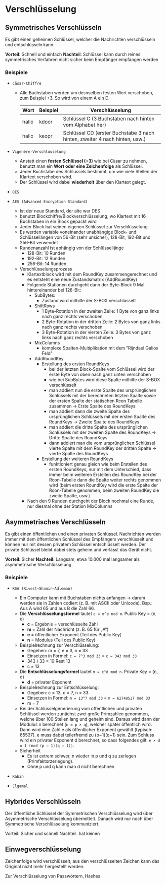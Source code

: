 # Verschlüsselung

## Symmetrisches Verschlüsseln

Es gibt einen geheimen Schlüssel, welcher die Nachrichten verschlüsseln und entschlüsseln kann.

**Vorteil**: Schnell und einfach
**Nachteil**: Schlüssel kann durch reines symmetrisches Verfahren nicht sicher beim Empfänger empfangen werden

### Beispiele

- `Cäsar-Chiffre`
	- Alle Buchstaben werden um desnselben festen Wert verschoben, zum Beispiel +3. So wird von einem A ein D.

        | Wort  | Beispiel | Verschlüsselung                                                            |
        | ----- | -------- | -------------------------------------------------------------------------- |
        | hallo | kdoor    | Schlüssel C (3 Buchstaben nach hinten vom Alphabet her)                    |
        | hallo | keopr    | Schlüssel CD (erster Buchstabe 3 nach hinten, zweiter 4 nach hinten, usw.) |

- `Vigenère-Verschlüsselung`
	- Anstatt einen **festen Schlüssel (+3)** wie bei Cäsar zu nehmen, benutzt man ein **Wort oder eine Zeichenfolge** als Schlüssel.
	- Jeder Buchstabe des Schlüssels bestimmt, um wie viele Stellen der Klartext verschoben wird.
	- Der Schlüssel wird dabei **wiederholt** über den Klartext gelegt.

- `DES`

- `AES (Advanced Encryption Standard)`
	- Ist der neue Standard, der alte war DES
	- benutzt Blockchiffre/Blockverschlüsselung, wo Klartext mit 16 Buchstaben in ein Block gepackt wird
	- Jeder Block hat seinen eigenen Schlüssel zur Verschlüsselung
	- Es werden variable voneinander unabhängige Block- und Schlüssellängen von 56-Bit (sehr unsicher), 128-Bit, 192-Bit und 256-Bit verwendet
	- Rundenanzahl ist abhängig von der Schlüssellänge
		- 128-Bit: 10 Runden
		- 192-Bit: 12 Runden
		- 256-Bit: 14 Runden
	- Verschlüsselungsprozess
		- Klartextblock wird mit dem RoundKey zusammengerechnet und es entsteht eine neue Zustandsmatrix (AddRoundKey)
		- Folgende Stationen durchgeht dann der Byte-Block 9 Mal hintereinander bei 128-Bit:
			- SubBytes:
				- Zustand wird mithilfe der S-BOX verschlüsselt
			- ShiftRows
				- 1 Byte-Rotation in der zweiten Zeile: 1 Byte von ganz links nach ganz rechts verschoben
				- 2 Byte-Rotation in der dritten Zeile: 2 Bytes von ganz links nach ganz rechts verschoben
				- 3 Byte-Rotation in der vierten Zeile: 3 Bytes von ganz links nach ganz rechts verschoben
			- MixColumns
				- komplexe Spalten-Multiplikation mit dem "Rijndael Galios Feld"
			- AddRoundKey
				- Erstellung des ersten RoundKeys
					- bei der letzten Block-Spalte vom Schlüssel wird der erste Byte von oben nach ganz unten verschoben
					- wie bei SubBytes wird diese Spalte mithilfe der S-BOX verschlüsselt
					- man addiert nun die erste Spalte des ursprünglichen Schlüssels mit der berechneten letzten Spalte sowie der ersten Spalte der statischen Rcon Tabelle zusammen -> Erste Spalte des RoundKeys
					- man addiert dann die zweite Spalte des ursprünglichen Schlüssels mit der ersten Spalte des RoundKeys -> Zweite Spalte des RoundKeys
					- man addiert die dritte Spalte des ursprünglichen Schlüssels mit der zweiten Spalte des RoundKeys -> Dritte Spalte des RoundKeys
					- dann addiert man die vom ursprünglichen Schlüssel vierte Spalte mit dem RoundKey der dritten Spalte -> vierte Spalte des RoundKeys
				- Erstellung der weiteren RoundKeys
					- funktioniert genau gleich wie beim Erstellen des ersten RoundKeys, nur mit dem Unterschied, dass immer beim weiteren Erstellen des RoundKey bei der Rcon-Tabelle dann die Spalte weiter rechts genommen wird (beim ersten RoundKey wird die erste Spalte der Rcon-Tabelle genommen, beim zweiten RoundKey die zweite Spalte, usw.)
		- Nach den 9 Runden durchgeht der Block nochmal eine Runde, nur diesmal ohne der Station MixColumns

## Asymmetrisches Verschlüsseln

Es gibt einen öffentlichen und einen privaten Schlüssel. Nachrichten werden immer mit dem öffentlichen Schlüssel des Empfängers verschlüsselt und können nur mit dessen privatem Schlüssel entschlüsselt werden. Der private Schlüssel bleibt dabei stets geheim und verlässt das Gerät nicht.

**Vorteil**: Sicher
**Nachteil**: Langsam, etwa 10.000 mal langsamer als asymmetrische Verschlüsselung

### Beispiele

- `RSA (Rivest–Shamir–Adleman)`
	- Ein Computer kann mit Buchstaben nichts anfangen → darum werden sie in Zahlen codiert (z. B. mit ASCII oder Unicode). Bsp.: Aus A wird 65 und aus B die Zahl 66.
	- Die **Verschlüsselungsformel** lautet `c = m^e mod n`. Public Key = (n, e)
		- **c** = Ergebnis = verschlüsselte Zahl
		- **m** = Zahl der Nachricht (z. B. 65 für „A“)
		- **e** = öffentlicher Exponent (Teil des Public Key)
		- **n** = Modulus (Teil des Public Key)
	- Beispielrechnung zur Verschlüsselung:
		- Gegeben: m = 7, e = 3, n = 33
		- Einsetzen in Formel: `c = 7^3 mod 33` = `c = 343 mod 33`
		- 343 / 33 = 10 Rest 13
		- c = 13
	- Die **Entschlüsselungsformel** lautet `m = c^d mod n`. Private Key = (n, d)
		- **d** = privater Exponent
	- Beispielrechnung zur Entschlüsselung:
		- Gegeben: c = 13, d = 7, n = 33
		- Einsetzen in Formel: `m = 13^7 mod 33` = `m = 62748517 mod 33`
		- m = 7
	- Bei der Schlüsselgenerierung vom öffentlichen und privaten Schlüssel werden zunächst zwei große Primzahlen genommen, welche über 100 Stellen lang und geheim sind. Daraus wird dann der Modulus n berechnet (`n = p × q`), welcher später öffentlich wird. Dann wird eine Zahl e als öffentlicher Exponent gewählt (typisch: 65537). e muss dabei teilerfremd zu (p−1)(q−1) sein. Zum Schluss wird ein privater Exponent d berechnet, so dass folgendes gilt: `e × d ≡ 1 (mod (p − 1)(q − 1))`.
	- Sicherheit
		- Es ist extrem schwer, n wieder in p und q zu zerlegen (Primfaktorzerlegung).
		- Ohne p und q kann man d nicht berechnen.

- `Rabin`

- `Elgamal`

## Hybrides Verschlüsseln

Der öffentliche Schlüssel der Symmetrischen Verschlüsselung wird über Asymmetrische Verschlüsselung übermittelt. Danach wird nur noch über Symmetrische Verschlüsselung kommuniziert.

Vorteil: Sicher und schnell
Nachteil: hat keinen

## Einwegverschlüsselung

Zeichenfolge wird verschlüsselt, aus den verschlüsselten Zeichen kann das Original nicht mehr hergestellt werden.

Zur Verschlüsselung von Passwörtern, Hashes

